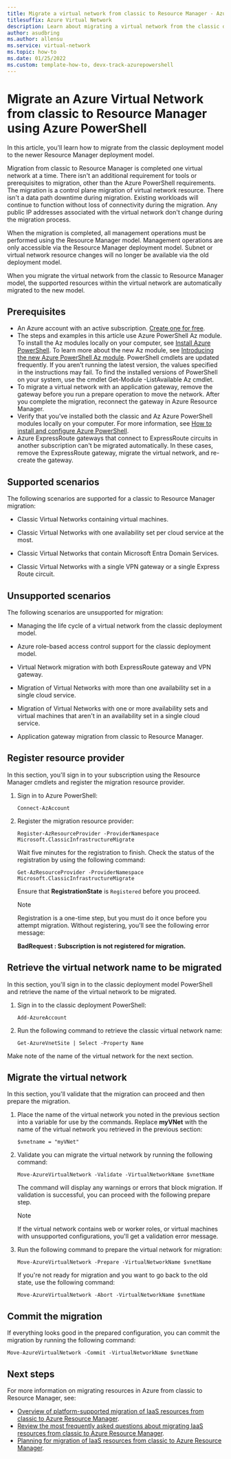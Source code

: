 ```yaml
---
title: Migrate a virtual network from classic to Resource Manager - Azure PowerShell
titlesuffix: Azure Virtual Network
description: Learn about migrating a virtual network from the classic deployment model to the Resource Manager model.
author: asudbring
ms.author: allensu
ms.service: virtual-network
ms.topic: how-to
ms.date: 01/25/2022
ms.custom: template-how-to, devx-track-azurepowershell
---
```


# Migrate an Azure Virtual Network from classic to Resource Manager using Azure PowerShell

In this article, you'll learn how to migrate from the classic deployment model to the newer Resource Manager deployment model.

Migration from classic to Resource Manager is completed one virtual network at a time. There isn't an additional requirement for tools or prerequisites to migration, other than the Azure PowerShell requirements. The migration is a control plane migration of virtual network resource. There isn't a data path downtime during migration. Existing workloads will continue to function without loss of connectivity during the migration. Any public IP addresses associated with the virtual network don't change during the migration process. 

When the migration is completed, all management operations must be performed using the Resource Manager model. Management operations are only accessible via the Resource Manager deployment model. Subnet or virtual network resource changes will no longer be available via the old deployment model.

When you migrate the virtual network from the classic to Resource Manager model, the supported resources within the virtual network are automatically migrated to the new model.

## Prerequisites

- An Azure account with an active subscription. [Create one for free](https://azure.microsoft.com/free/?ref=microsoft.com&utm_source=microsoft.com&utm_medium=docs&utm_campaign=visualstudio).
- The steps and examples in this article use Azure PowerShell Az module. To install the Az modules locally on your computer, see [Install Azure PowerShell](/powershell/azure/install-azure-powershell). To learn more about the new Az module, see [Introducing the new Azure PowerShell Az module](/powershell/azure/new-azureps-module-az). PowerShell cmdlets are updated frequently. If you aren’t running the latest version, the values specified in the instructions may fail. To find the installed versions of PowerShell on your system, use the cmdlet Get-Module -ListAvailable Az cmdlet.
- To migrate a virtual network with an application gateway, remove the gateway before you run a prepare operation to move the network. After you complete the migration, reconnect the gateway in Azure Resource Manager.
- Verify that you’ve installed both the classic and Az Azure PowerShell modules locally on your computer. For more information, see [How to install and configure Azure PowerShell](/powershell/azure/).
- Azure ExpressRoute gateways that connect to ExpressRoute circuits in another subscription can't be migrated automatically. In these cases, remove the ExpressRoute gateway, migrate the virtual network, and re-create the gateway.

## Supported scenarios

The following scenarios are supported for a classic to Resource Manager migration:

* Classic Virtual Networks containing virtual machines.

* Classic Virtual Networks with one availability set per cloud service at the most.

* Classic Virtual Networks that contain Microsoft Entra Domain Services.

* Classic Virtual Networks with a single VPN gateway or a single Express Route circuit.

## Unsupported scenarios

The following scenarios are unsupported for migration:

* Managing the life cycle of a virtual network from the classic deployment model.

* Azure role-based access control support for the classic deployment model. 

* Virtual Network migration with both ExpressRoute gateway and VPN gateway.

* Migration of Virtual Networks with more than one availability set in a single cloud service.

* Migration of Virtual Networks with one or more availability sets and virtual machines that aren't in an availability set in a single cloud service.

* Application gateway migration from classic to Resource Manager. 

## Register resource provider

In this section, you'll sign in to your subscription using the Resource Manager cmdlets and register the migration resource provider.

1. Sign in to Azure PowerShell:

    ```azurepowershell
    Connect-AzAccount

    ```

2. Register the migration resource provider:

    ```azurepowershell
    Register-AzResourceProvider -ProviderNamespace Microsoft.ClassicInfrastructureMigrate

    ```

    Wait five minutes for the registration to finish. Check the status of the registration by using the following command:

    ```azurepowershell
    Get-AzResourceProvider -ProviderNamespace Microsoft.ClassicInfrastructureMigrate

    ```

    Ensure that **RegistrationState** is `Registered` before you proceed.

    > [!NOTE]
    > Registration is a one-time step, but you must do it once before you attempt migration. Without registering, you'll see the following error message:
    >
    > **BadRequest : Subscription is not registered for migration.**

## Retrieve the virtual network name to be migrated

In this section, you'll sign in to the classic deployment model PowerShell and retrieve the name of the virtual network to be migrated.

1. Sign in to the classic deployment PowerShell:

    ```azurepowershell
    Add-AzureAccount

    ```

2. Run the following command to retrieve the classic virtual network name:

    ```azurepowershell
    Get-AzureVnetSite | Select -Property Name

    ```
Make note of the name of the virtual network for the next section.

## Migrate the virtual network

In this section, you'll validate that the migration can proceed and then prepare the migration.

1. Place the name of the virtual network you noted in the previous section into a variable for use by the commands. Replace **myVNet** with the name of the virtual network you retrieved in the previous section:

    ```azurepowershell
    $vnetname = "myVNet"

    ```

2. Validate you can migrate the virtual network by running the following command:

    ```azurepowershell
    Move-AzureVirtualNetwork -Validate -VirtualNetworkName $vnetName

    ```

    The command will display any warnings or errors that block migration. If validation is successful, you can proceed with the following prepare step.

    > [!NOTE]
    > If the virtual network contains web or worker roles, or virtual machines with unsupported configurations, you'll get a validation error message.

3. Run the following command to prepare the virtual network for migration:

    ```azurepowershell
    Move-AzureVirtualNetwork -Prepare -VirtualNetworkName $vnetName

    ```

    If you're not ready for migration and you want to go back to the old state, use the following command:

    ```azurepowershell
    Move-AzureVirtualNetwork -Abort -VirtualNetworkName $vnetName
    ```

## Commit the migration

If everything looks good in the prepared configuration, you can commit the migration by running the following command:

```azurepowershell
Move-AzureVirtualNetwork -Commit -VirtualNetworkName $vnetName

```

## Next steps

For more information on migrating resources in Azure from classic to Resource Manager, see:

- [Overview of platform-supported migration of IaaS resources from classic to Azure Resource Manager](../virtual-machines/migration-classic-resource-manager-overview.md).
- [Review the most frequently asked questions about migrating IaaS resources from classic to Azure Resource Manager](../virtual-machines/migration-classic-resource-manager-faq.yml).
- [Planning for migration of IaaS resources from classic to Azure Resource Manager](../virtual-machines/migration-classic-resource-manager-plan.md).
